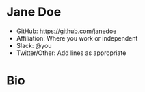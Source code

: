 # Jane Doe

- GitHub: https://github.com/janedoe
- Affiliation: Where you work or independent
- Slack: @you
- Twitter/Other: Add lines as appropriate

# Bio
